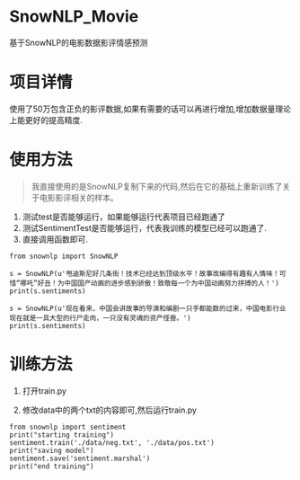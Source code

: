 # SnowNLP_Movie
基于SnowNLP的电影数据影评情感预测

# 项目详情
使用了50万包含正负的影评数据,如果有需要的话可以再进行增加,增加数据量理论上能更好的提高精度.

# 使用方法

> 我直接使用的是SnowNLP复制下来的代码,然后在它的基础上重新训练了关于电影影评相关的样本。

1. 测试test是否能够运行，如果能够运行代表项目已经跑通了
2. 测试SentimentTest是否能够运行，代表我训练的模型已经可以跑通了.
3. 直接调用函数即可.

```
from snownlp import SnowNLP

s = SnowNLP(u'甩迪斯尼好几条街！技术已经达到顶级水平！故事改编得有趣有人情味！可惜“哪吒”好丑！为中国国产动画的进步感到骄傲！致敬每一个为中国动画努力拼搏的人！')
print(s.sentiments)

s = SnowNLP(u'现在看来，中国会讲故事的导演和编剧一只手都能数的过来，中国电影行业现在就是一具大型的行尸走肉，一只没有灵魂的资产怪兽。')
print(s.sentiments)

```

# 训练方法

1. 打开train.py

2. 修改data中的两个txt的内容即可,然后运行train.py

```
from snownlp import sentiment
print("starting training")
sentiment.train('./data/neg.txt', './data/pos.txt')
print("saving model")
sentiment.save('sentiment.marshal')
print("end training")
```